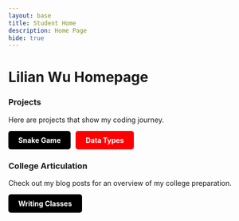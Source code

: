 ```yaml
---
layout: base
title: Student Home 
description: Home Page
hide: true
---
```


# Lilian Wu Homepage

### Projects
Here are projects that show my coding journey.
<div style="display: flex; flex-wrap: wrap; gap: 10px;">
    <a href="/lilianw_2025/2021/08/31/snake.html" style="text-decoration: none;">
        <div style="background-color: #000000; color: white; padding: 10px 20px; border-radius: 5px; font-weight: bold;">
            Snake Game
        </div>
    </a>
    <a href="/john_2025/csse/javascript/fundamentals/data-types/" style="text-decoration: none;">
        <div style="background-color: #FF0000; color: white; padding: 10px 20px; border-radius: 5px; font-weight: bold;">
            Data Types
        </div>
    </a>
</div>

### College Articulation
Check out my blog posts for an overview of my college preparation.
<div style="display: flex; flex-wrap: wrap; gap: 10px;">
    <a href="http://localhost:4100/lilianw_2025/csa/unit5/" style="text-decoration: none;">
        <div style="background-color: #000000; color: white; padding: 10px 20px; border-radius: 5px; font-weight: bold;">
            Writing Classes
        </div>
    </a>
</div>

